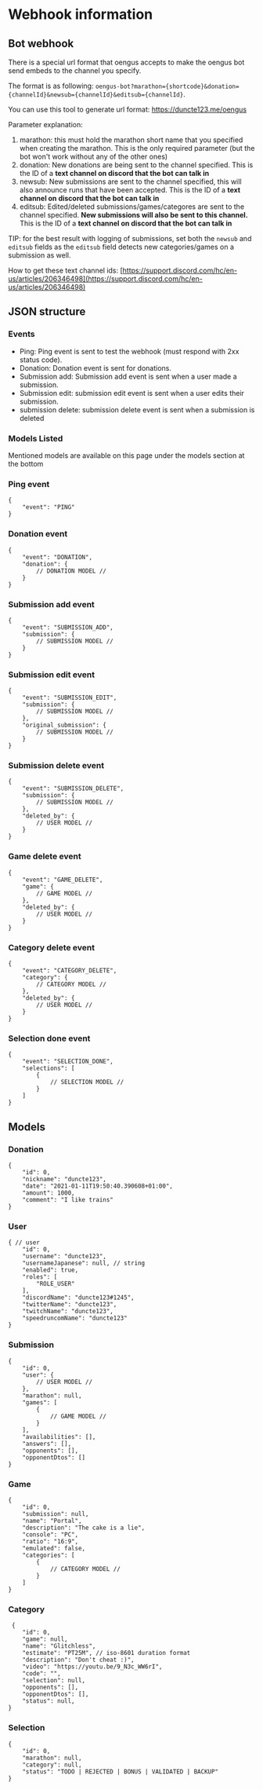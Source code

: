 # Webhook information

## Bot webhook
There is a special url format that oengus accepts to make the oengus bot send embeds to the channel you specify.

The format is as following: `oengus-bot?marathon={shortcode}&donation={channelId}&newsub={channelId}&editsub={channelId}`.

You can use this tool to generate url format: https://duncte123.me/oengus

Parameter explanation:
1. marathon: this must hold the marathon short name that you specified when creating the marathon. This is the only required parameter (but the bot won't work without any of the other ones)
2. donation: New donations are being sent to the channel specified. This is the ID of a **text channel on discord that the bot can talk in**
3. newsub: New submissions are sent to the channel specified, this will also announce runs that have been accepted. This is the ID of a **text channel on discord that the bot can talk in**
4. editsub: Edited/deleted submissions/games/categores are sent to the channel specified. **New submissions will also be sent to this channel.** This is the ID of a **text channel on discord that the bot can talk in**

TIP: for the best result with logging of submissions, set both the `newsub` and `editsub` fields as the `editsub` field detects new categories/games on a submission as well.

How to get these text channel ids: [https://support.discord.com/hc/en-us/articles/206346498](https://support.discord.com/hc/en-us/articles/206346498)

## JSON structure
### Events
- Ping: Ping event is sent to test the webhook (must respond with 2xx status code).
- Donation: Donation event is sent for donations.
- Submission add: Submission add event is sent when a user made a submission.
- Submission edit: submission edit event is sent when a user edits their submission.
- submission delete: submission delete event is sent when a submission is deleted


### Models Listed
Mentioned models are available on this page under the models section at the bottom

### Ping event
```json5
{
    "event": "PING"
}
```
### Donation event
```json5
{
    "event": "DONATION",
    "donation": {
        // DONATION MODEL //
    }
}
```
### Submission add event
```json5
{
    "event": "SUBMISSION_ADD",
    "submission": {
        // SUBMISSION MODEL //
    }
}
```
### Submission edit event
```json5
{
    "event": "SUBMISSION_EDIT",
    "submission": {
        // SUBMISSION MODEL //
    },
    "original_submission": {
        // SUBMISSION MODEL //
    }
}
```
### Submission delete event
```json5
{
    "event": "SUBMISSION_DELETE",
    "submission": {
        // SUBMISSION MODEL //
    },
    "deleted_by": {
        // USER MODEL //
    }
}
```
### Game delete event
```json5
{
    "event": "GAME_DELETE",
    "game": {
        // GAME MODEL //
    },
    "deleted_by": {
        // USER MODEL //
    }
}
```
### Category delete event
```json5
{
    "event": "CATEGORY_DELETE",
    "category": {
        // CATEGORY MODEL //
    },
    "deleted_by": {
        // USER MODEL //
    }
}
```
### Selection done event
```json5
{
    "event": "SELECTION_DONE",
    "selections": [
        {
            // SELECTION MODEL //
        }
    ]
}
```

## Models
### Donation
```json5
{
    "id": 0,
    "nickname": "duncte123",
    "date": "2021-01-11T19:50:40.390608+01:00",
    "amount": 1000,
    "comment": "I like trains"
}
```
### User
```json5
{ // user
    "id": 0,
    "username": "duncte123",
    "usernameJapanese": null, // string
    "enabled": true,
    "roles": [
        "ROLE_USER"
    ],
    "discordName": "duncte123#1245",
    "twitterName": "duncte123",
    "twitchName": "duncte123",
    "speedruncomName": "duncte123"
}
```
### Submission
```json5
{
    "id": 0,
    "user": {
        // USER MODEL //
    },
    "marathon": null,
    "games": [
        {
            // GAME MODEL //
        }
    ],
    "availabilities": [],
    "answers": [],
    "opponents": [],
    "opponentDtos": []
}
```
### Game
```json5
{
    "id": 0,
    "submission": null,
    "name": "Portal",
    "description": "The cake is a lie",
    "console": "PC",
    "ratio": "16:9",
    "emulated": false,
    "categories": [
        {
            // CATEGORY MODEL //
        }
    ]
}
```
### Category
```json5
 {
    "id": 0,
    "game": null,
    "name": "Glitchless",
    "estimate": "PT25M", // iso-8601 duration format
    "description": "Don't cheat :)",
    "video": "https://youtu.be/9_N3c_WW6rI",
    "code": "",
    "selection": null,
    "opponents": [],
    "opponentDtos": [],
    "status": null,
}
```
### Selection
```json5
{
    "id": 0,
    "marathon": null,
    "category": null,
    "status": "TODO | REJECTED | BONUS | VALIDATED | BACKUP"
}
```
